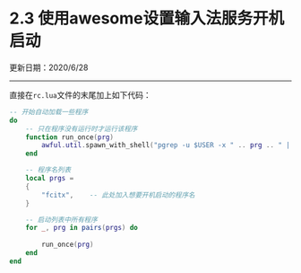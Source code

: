 # 2.3 使用awesome设置输入法服务开机启动

更新日期：2020/6/28

-------------------

直接在`rc.lua`文件的末尾加上如下代码：

```lua
-- 开始自动加载一些程序
do
    -- 只在程序没有运行时才运行该程序
    function run_once(prg)
        awful.util.spawn_with_shell("pgrep -u $USER -x " .. prg .. " || (" .. prg .. ")")
    end

    -- 程序名列表
    local prgs =
    {
        "fcitx",    -- 此处加入想要开机启动的程序名
    }

    -- 启动列表中所有程序
    for _, prg in pairs(prgs) do
        
        run_once(prg)
    end
end
```